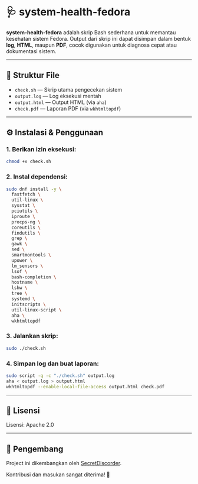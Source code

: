 # 🩺 system-health-fedora

**system-health-fedora** adalah skrip Bash sederhana untuk memantau kesehatan sistem Fedora. Output dari skrip ini dapat disimpan dalam bentuk **log**, **HTML**, maupun **PDF**, cocok digunakan untuk diagnosa cepat atau dokumentasi sistem.

---

## 📁 Struktur File

* `check.sh` — Skrip utama pengecekan sistem
* `output.log` — Log eksekusi mentah
* `output.html` — Output HTML (via `aha`)
* `check.pdf` — Laporan PDF (via `wkhtmltopdf`)

---

## ⚙️ Instalasi & Penggunaan

### 1. Berikan izin eksekusi:

```bash
chmod +x check.sh
```

### 2. Instal dependensi:

```bash
sudo dnf install -y \
  fastfetch \
  util-linux \
  sysstat \
  pciutils \
  iproute \
  procps-ng \
  coreutils \
  findutils \
  grep \
  gawk \
  sed \
  smartmontools \
  upower \
  lm_sensors \
  lsof \
  bash-completion \
  hostname \
  lshw \
  tree \
  systemd \
  initscripts \
  util-linux-script \
  aha \
  wkhtmltopdf
```

### 3. Jalankan skrip:

```bash
sudo ./check.sh
```

### 4. Simpan log dan buat laporan:

```bash
sudo script -q -c "./check.sh" output.log
aha < output.log > output.html
wkhtmltopdf --enable-local-file-access output.html check.pdf
```

---

## 📜 Lisensi

Lisensi: Apache 2.0

---

## 👤 Pengembang

Project ini dikembangkan oleh [SecretDiscorder](https://github.com/SecretDiscorder).

Kontribusi dan masukan sangat diterima! 🚀
